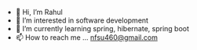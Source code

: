 - 👋 Hi, I’m Rahul
- 👀 I’m interested in software development
- 🌱 I’m currently learning spring, hibernate, spring boot
- 📫 How to reach me ... nfsu460@gmail.com

<!---
nfsu460/nfsu460 is a ✨ special ✨ repository because its `README.md` (this file) appears on your GitHub profile.
You can click the Preview link to take a look at your changes.
--->
